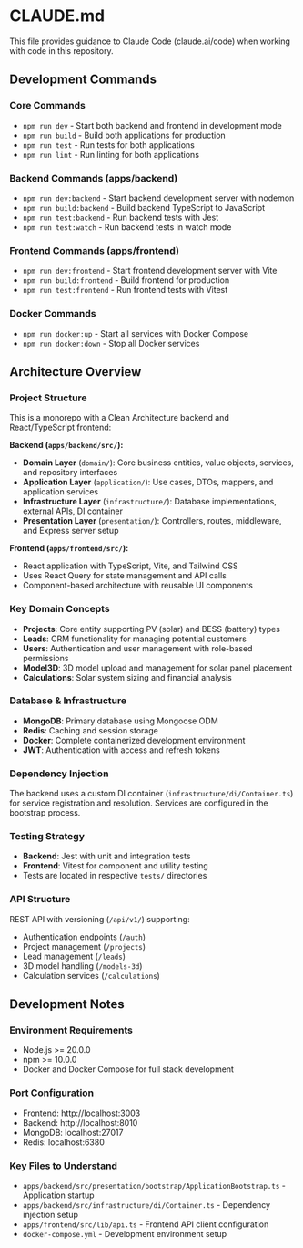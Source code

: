 # CLAUDE.md

This file provides guidance to Claude Code (claude.ai/code) when working with code in this repository.

## Development Commands

### Core Commands
- `npm run dev` - Start both backend and frontend in development mode
- `npm run build` - Build both applications for production
- `npm run test` - Run tests for both applications
- `npm run lint` - Run linting for both applications

### Backend Commands (apps/backend)
- `npm run dev:backend` - Start backend development server with nodemon
- `npm run build:backend` - Build backend TypeScript to JavaScript
- `npm run test:backend` - Run backend tests with Jest
- `npm run test:watch` - Run backend tests in watch mode

### Frontend Commands (apps/frontend)
- `npm run dev:frontend` - Start frontend development server with Vite
- `npm run build:frontend` - Build frontend for production
- `npm run test:frontend` - Run frontend tests with Vitest

### Docker Commands
- `npm run docker:up` - Start all services with Docker Compose
- `npm run docker:down` - Stop all Docker services

## Architecture Overview

### Project Structure
This is a monorepo with a Clean Architecture backend and React/TypeScript frontend:

**Backend (`apps/backend/src/`):**
- **Domain Layer** (`domain/`): Core business entities, value objects, services, and repository interfaces
- **Application Layer** (`application/`): Use cases, DTOs, mappers, and application services
- **Infrastructure Layer** (`infrastructure/`): Database implementations, external APIs, DI container
- **Presentation Layer** (`presentation/`): Controllers, routes, middleware, and Express server setup

**Frontend (`apps/frontend/src/`):**
- React application with TypeScript, Vite, and Tailwind CSS
- Uses React Query for state management and API calls
- Component-based architecture with reusable UI components

### Key Domain Concepts
- **Projects**: Core entity supporting PV (solar) and BESS (battery) types
- **Leads**: CRM functionality for managing potential customers
- **Users**: Authentication and user management with role-based permissions
- **Model3D**: 3D model upload and management for solar panel placement
- **Calculations**: Solar system sizing and financial analysis

### Database & Infrastructure
- **MongoDB**: Primary database using Mongoose ODM
- **Redis**: Caching and session storage
- **Docker**: Complete containerized development environment
- **JWT**: Authentication with access and refresh tokens

### Dependency Injection
The backend uses a custom DI container (`infrastructure/di/Container.ts`) for service registration and resolution. Services are configured in the bootstrap process.

### Testing Strategy
- **Backend**: Jest with unit and integration tests
- **Frontend**: Vitest for component and utility testing
- Tests are located in respective `tests/` directories

### API Structure
REST API with versioning (`/api/v1/`) supporting:
- Authentication endpoints (`/auth`)
- Project management (`/projects`)
- Lead management (`/leads`)
- 3D model handling (`/models-3d`)
- Calculation services (`/calculations`)

## Development Notes

### Environment Requirements
- Node.js >= 20.0.0
- npm >= 10.0.0
- Docker and Docker Compose for full stack development

### Port Configuration
- Frontend: http://localhost:3003
- Backend: http://localhost:8010
- MongoDB: localhost:27017
- Redis: localhost:6380

### Key Files to Understand
- `apps/backend/src/presentation/bootstrap/ApplicationBootstrap.ts` - Application startup
- `apps/backend/src/infrastructure/di/Container.ts` - Dependency injection setup
- `apps/frontend/src/lib/api.ts` - Frontend API client configuration
- `docker-compose.yml` - Development environment setup